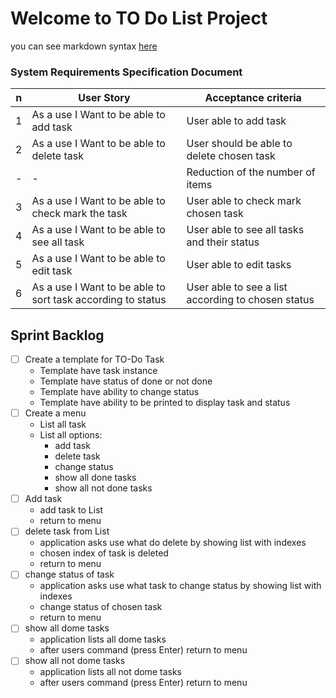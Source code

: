 # Welcome to TO Do List Project

you can see markdown syntax [here](https://github.com/marktext/marktext/blob/master/docs/MARKDOWN_SYNTAX.md)

### System Requirements Specification Document

n| User Story | Acceptance criteria
-|-|-
1| As a use I Want to be able to add task | User able to add task    
2| As a use I Want to be able to delete task  | User should be able to delete chosen task  
-| -  | Reduction of the number of items
3| As a use I Want to be able to check mark the task  | User able to check mark chosen task
4| As a use I Want to be able to see all task  | User able to see all tasks and their status
5| As a use I Want to be able to edit task | User able to edit tasks
6| As a use I Want to be able to sort task according to status | User able to see a list according to chosen status


## Sprint Backlog

- [ ] Create a template for TO-Do Task
  - Template have task instance
  - Template have status of done or not done
  - Template have ability to change status
  - Template have ability to be printed to display task and status
- [ ] Create a menu
  - List all task
  - List all options:
    - add task
    - delete task
    - change status
    - show all done tasks
    - show all not done tasks
- [ ] Add task
  - add task to List
  - return to menu
- [ ] delete task from List
  - application asks use what do delete by showing list with indexes
  - chosen index of task is deleted
  - return to menu
- [ ] change status of task
  - application asks use what task to change status by showing list with indexes
  - change status of chosen task
  - return to menu
- [ ] show all dome tasks
  - application lists all dome tasks
  - after users command (press Enter) return to menu
- [ ] show all not dome tasks
  - application lists all not dome tasks
  - after users command (press Enter) return to menu

